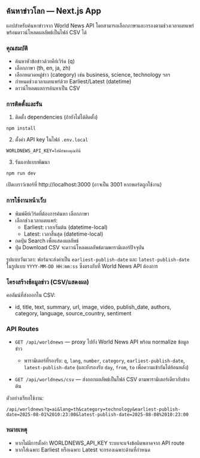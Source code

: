 ## ค้นหาข่าวโลก — Next.js App

แอปสำหรับค้นหาข่าวจาก World News API โดยสามารถเลือกภาษาและกรองตามช่วงเวลาเผยแพร่ พร้อมดาวน์โหลดผลลัพธ์เป็นไฟล์ CSV ได้

### คุณสมบัติ
- ค้นหาหัวข้อข่าวด้วยคีย์เวิร์ด (q)
- เลือกภาษา (th, en, ja, zh)
- เลือกหมวดหมู่ข่าว (category) เช่น business, science, technology ฯลฯ
- กำหนดช่วงเวลาเผยแพร่ด้วย Earliest/Latest (datetime)
- ดาวน์โหลดผลการค้นหาเป็น CSV

### การติดตั้งและรัน
1) ติดตั้ง dependencies (ถ้ายังไม่ได้ติดตั้ง)
```
npm install
```

2) ตั้งค่า API key ในไฟล์ `.env.local`
```
WORLDNEWS_API_KEY=ใส่คีย์ของคุณที่นี่
```

3) รันแอปแบบพัฒนา
```
npm run dev
```
เปิดเบราว์เซอร์ที่ http://localhost:3000 (อาจเป็น 3001 หากพอร์ตถูกใช้งาน)

### การใช้งานหน้าเว็บ
- พิมพ์คีย์เวิร์ดที่ต้องการค้นหา เลือกภาษา
- เลือกช่วงเวลาเผยแพร่:
	- Earliest: เวลาเริ่มต้น (datetime-local)
	- Latest: เวลาสิ้นสุด (datetime-local)
- กดปุ่ม Search เพื่อแสดงผลลัพธ์
- ปุ่ม Download CSV จะดาวน์โหลดผลลัพธ์ตามพารามิเตอร์ปัจจุบัน

รูปแบบวันเวลา: ฟอร์มจะส่งค่าเป็น `earliest-publish-date` และ `latest-publish-date` ในรูปแบบ `YYYY-MM-DD HH:mm:ss` ซึ่งตรงกับที่ World News API ต้องการ

### โครงสร้างข้อมูลข่าว (CSV/แสดงผล)
คอลัมน์ที่ส่งออกใน CSV:
- id, title, text, summary, url, image, video, publish_date, authors, category, language, source_country, sentiment

### API Routes
- `GET /api/worldnews` — proxy ไปยัง World News API พร้อม normalize ข้อมูลข่าว
	- พารามิเตอร์ที่รองรับ: `q`, `lang`, `number`, `category`, `earliest-publish-date`, `latest-publish-date` (และยังรองรับ `day`, `from`, `to` เพื่อความเข้ากันได้ย้อนหลัง)

- `GET /api/worldnews/csv` — ส่งออกผลลัพธ์เป็นไฟล์ CSV ตามพารามิเตอร์เดียวกับข้างต้น

ตัวอย่างเรียกใช้งาน:
```
/api/worldnews?q=ai&lang=th&category=technology&earliest-publish-date=2025-08-01%2010:23:00&latest-publish-date=2025-08-08%2010:23:00
```

### หมายเหตุ
- หากไม่มีการตั้งค่า WORLDNEWS_API_KEY ระบบจะแจ้งข้อผิดพลาดจาก API route
- หากใส่เฉพาะ Earliest หรือเฉพาะ Latest จะกรองเฉพาะด้านที่กำหนด

